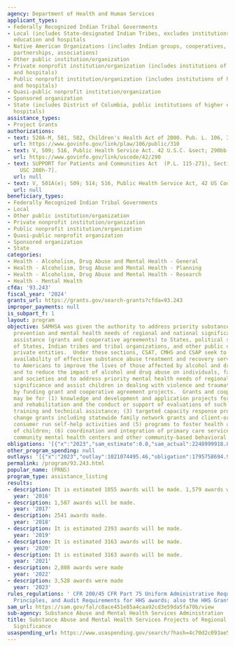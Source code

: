 ```yaml
---
agency: Department of Health and Human Services
applicant_types:
- Federally Recognized Indian Tribal Governments
- Local (includes State-designated Indian Tribes, excludes institutions of higher
  education and hospitals
- Native American Organizations (includes Indian groups, cooperatives, corporations,
  partnerships, associations)
- Other public institution/organization
- Private nonprofit institution/organization (includes institutions of higher education
  and hospitals)
- Public nonprofit institution/organization (includes institutions of higher education
  and hospitals)
- Quasi-public nonprofit institution/organization
- Sponsored organization
- State (includes District of Columbia, public institutions of higher education and
  hospitals)
assistance_types:
- Project Grants
authorizations:
- text: 520A-M, 581, 582, Children's Health Act of 2000. Pub. L. 106, 310.
  url: https://www.govinfo.gov/link/plaw/106/public/310
- text: V, 509; 516, Public Health Service Act. 42 U.S.C. &sect; 290bb.
  url: https://www.govinfo.gov/link/uscode/42/290
- text: SUPPORT for Patients and Communities Act  (P.L. 115-271), Section 7134 [42
    USC 280h-7].
  url: null
- text: V, 501A(e); 509; 514; 516, Public Health Service Act, 42 US Code 290bb.
  url: null
beneficiary_types:
- Federally Recognized Indian Tribal Governments
- Local
- Other public institution/organization
- Private nonprofit institution/organization
- Public nonprofit institution/organization
- Quasi-public nonprofit organization
- Sponsored organization
- State
categories:
- Health - Alcoholism, Drug Abuse and Mental Health - General
- Health - Alcoholism, Drug Abuse and Mental Health - Planning
- Health - Alcoholism, Drug Abuse and Mental Health - Research
- Health - Mental Health
cfda: '93.243'
fiscal_year: '2024'
grants_url: https://grants.gov/search-grants?cfda=93.243
improper_payments: null
is_subpart_f: 1
layout: program
objective: SAMHSA was given the authority to address priority substance abuse treatment,
  prevention and mental health needs of regional and national significance through
  assistance (grants and cooperative agreements) to States, political subdivisions
  of States, Indian tribes and tribal organizations, and other public or nonprofit
  private entities.  Under these sections, CSAT, CMHS and CSAP seek to expand the
  availability of effective substance abuse treatment and recovery services available
  to Americans to improve the lives of those affected by alcohol and drug additions,
  and to reduce the impact of alcohol and drug abuse on individuals, families, communities
  and societies and to address priority mental health needs of regional and national
  significance and assist children in dealing with violence and traumatic events through
  by funding grant and cooperative agreement projects.  Grants and cooperative agreements
  may be for (1) knowledge and development and application projects for treatment
  and rehabilitation and the conduct or support of evaluations of such projects; (2)
  training and technical assistance; (3) targeted capacity response programs (4) systems
  change grants including statewide family network grants and client-oriented and
  consumer run self-help activities and (5) programs to foster health and development
  of children; (6) coordination and integration of primary care services into publicly-funded
  community mental health centers and other community-based behavioral health settings
obligations: '[{"x":"2023","sam_estimate":0.0,"sam_actual":2248999918.0,"usa_spending_actual":3397915271.22},{"x":"2024","sam_estimate":0.0,"sam_actual":2113246019.0,"usa_spending_actual":1721950510.07},{"x":"2025","sam_estimate":0.0,"sam_actual":2113246019.0,"usa_spending_actual":-208421990.46}]'
other_program_spending: null
outlays: '[{"x":"2023","outlay":1021074495.46,"obligation":1795758694.93},{"x":"2024","outlay":97117906.39,"obligation":291951221.52},{"x":"2025","outlay":400681912.93,"obligation":16222104.85}]'
permalink: /program/93.243.html
popular_name: (PRNS)
program_type: assistance_listing
results:
- description: It is estimated 1055 awards will be made. 1,579 awards were made.
  year: '2016'
- description: 1,587 awards will be made.
  year: '2017'
- description: 2541 awards made.
  year: '2018'
- description: It is estimated 2393 awards will be made.
  year: '2019'
- description: It is estimated 3163 awards will be made.
  year: '2020'
- description: It is estimated 3163 awards will be made.
  year: '2021'
- description: 2,808 awards were made
  year: '2022'
- description: 3,528 awards were made
  year: '2023'
rules_regulations: ' CFR 200/45 CFR Part 75 Uniform Administrative Requirements, Cost
  Principles, and Audit Requirements for HHS awards; also the HHS Grants Policy Statement.'
sam_url: https://sam.gov/fal/c8ace451e85a4caa92cd3e59da5fa70b/view
sub-agency: Substance Abuse and Mental Health Services Administration
title: Substance Abuse and Mental Health Services Projects of Regional and National
  Significance
usaspending_url: https://www.usaspending.gov/search/?hash=4c70d2c093ae56b7205c50ce216dbbf8
---
```

